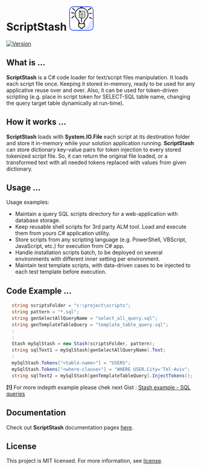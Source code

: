 # ScriptStash ![ScriptStash Logo](/ScriptStash/package/scriptstash_nuget_logo.png)
[![Version](https://img.shields.io/badge/nuget-v2.0.0-brightgreen.svg?logo=appveyor&longCache=true&style=plastic)](https://www.nuget.org/packages/ScriptStash.Net)
## What is ...
**ScriptStash** is a C# code loader for text/script files manipulation. It loads each script file once. Keeping it stored in-memory, ready to be used for any applicative reuse over and over. Also, it can be used for token-driven scripting (e.g. place in script token for SELECT-SQL table name, changing the query target table dynamically at run-time).

## How it works ...
**ScriptStash** loads with **System.IO.File** each script at its destination folder and store it in-memory while your solution application running. **ScriptStash** can store dictionary key-value pairs for token injection to every stored tokenized script file. So, it can return the original file loaded, or a transformed text with all needed tokens replaced with values from given dictionary.

## Usage ...
Usage examples:
- Maintain a query SQL scripts directory for a web-application with database storage.
- Keep reusable shell scripts for 3rd party ALM tool. Load and execute them from yours C# application utility.
- Store scripts from any scripting language (e.g. PowerShell, VBScript, JavaScript, etc.) for execution from C# app.
- Handle installation scripts batch, to be deployed on several environments with different inner setting per environment.
- Maintain test template scripts, with data-driven cases to be injected to each test template before execution.

## Code Example ...
``` C#
  string scriptsFolder = "c:\project\scripts";
  string pattern = "*.sql";
  string genSelectAllQueryName = "select_all_query.sql";
  string genTemplateTableQuery = "template_table_query.sql";
  :
  :
  Stash mySqlStash = new Stash(scriptsFolder, pattern);
  string sqlText1 = mySqlStash[genSelectAllQueryName].Text;
  :
  mySqlStash.Tokens["<table-name>"] = "USERS";
  mySqlStash.Tokens["<where-clause>"] = "WHERE USER.City='Tel-Aviv";
  string sqlText2 = mySqlStash[genTemplateTableQuery].InjectTokens();
``` 
**[!]** For more indepth example please chek next Gist : [Stash example - SQL queries](https://gist.github.com/Eurekode/50e20e5df20afc8435b2a9a5dcc6fa2c)

## Documentation
Check out **ScriptStash** documentation pages [here](https://eurekode.github.io/script_stash_documentations/index.html).
  
## License
This project is MIT licensed. For more information, see [license](LICENSE).

